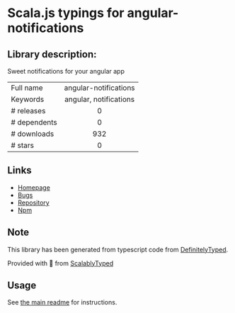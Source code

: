 
# Scala.js typings for angular-notifications


## Library description:
Sweet notifications for your angular app

|                    |                 |
| ------------------ | :-------------: |
| Full name          | angular-notifications |
| Keywords           | angular, notifications |
| # releases         | 0 |
| # dependents       | 0 |
| # downloads        | 932 |
| # stars            | 0 |

## Links
- [Homepage](https://github.com/nkt/angular-notifications)
- [Bugs](https://github.com/nkt/angular-notifications/issues)
- [Repository](https://github.com/nkt/angular-notifications)
- [Npm](https://www.npmjs.com/package/angular-notifications)
    


## Note
This library has been generated from typescript code from [DefinitelyTyped](https://definitelytyped.org).

Provided with :purple_heart: from [ScalablyTyped](https://github.com/oyvindberg/ScalablyTyped)

## Usage
See [the main readme](../../readme.md) for instructions.


